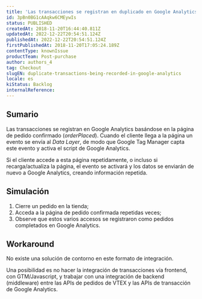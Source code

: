 ```yaml
---
title: 'Las transacciones se registran en duplicado en Google Analytics'
id: 3pBn0BG1cAAqkw6CMEywIs
status: PUBLISHED
createdAt: 2018-11-20T16:44:40.811Z
updatedAt: 2022-12-22T20:54:51.124Z
publishedAt: 2022-12-22T20:54:51.124Z
firstPublishedAt: 2018-11-20T17:05:24.189Z
contentType: knownIssue
productTeam: Post-purchase
author: authors_4
tag: Checkout
slugEN: duplicate-transactions-being-recorded-in-google-analytics
locale: es
kiStatus: Backlog
internalReference: 
---
```


## Sumario

Las transacciones se registran en Google Analytics basándose en la página de pedido confirmado (_orderPlaced_). Cuando el cliente llega a la página un evento se envía al _Data Layer_, de modo que Google Tag Manager capta este evento y activa el script de Google Analytics.

Si el cliente accede a esta página repetidamente, o incluso si recarga/actualiza la página, el evento se activará y los datos se enviarán de nuevo a Google Analytics, creando información repetida.

## Simulación

1. Cierre un pedido en la tienda;
2. Acceda a la página de pedido confirmada repetidas veces;
3. Observe que estos varios accesos se registraron como pedidos completados en Google Analytics.

## Workaround

No existe una solución de contorno en este formato de integración.

Una posibilidad es no hacer la integración de transacciones vía frontend, con GTM/Javascript, y trabajar con una integración de backend (middleware) entre las APIs de pedidos de VTEX y las APIs de transacción de Google Analytics.

